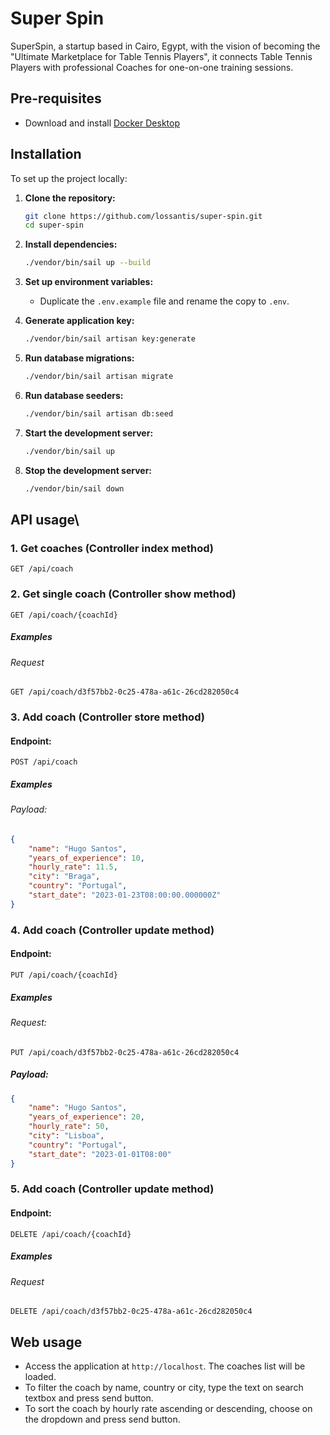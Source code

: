 
# Super Spin
SuperSpin, a startup based in Cairo, Egypt, with the vision of becoming the "Ultimate Marketplace for Table Tennis Players", it connects Table Tennis Players with professional Coaches for one-on-one training sessions.

## Pre-requisites
- Download and install [Docker Desktop](https://www.docker.com)

## Installation

To set up the project locally:

1. **Clone the repository:**
   ```bash
   git clone https://github.com/lossantis/super-spin.git
   cd super-spin
   ```

2. **Install dependencies:**
   ```bash
   ./vendor/bin/sail up --build
   ```

3. **Set up environment variables:**
    - Duplicate the `.env.example` file and rename the copy to `.env`.

4. **Generate application key:**
   ```bash
   ./vendor/bin/sail artisan key:generate
   ```

5. **Run database migrations:**
   ```bash
   ./vendor/bin/sail artisan migrate
   ```

6. **Run database seeders:**
   ```bash
   ./vendor/bin/sail artisan db:seed
   ```

7. **Start the development server:**
   ```bash
   ./vendor/bin/sail up
   ```

8. **Stop the development server:**
   ```bash
   ./vendor/bin/sail down
   ```

## API usage\
### 1. Get coaches (Controller index method)
```http request
GET /api/coach
```

### 2. Get single coach (Controller show method)
```http request
GET /api/coach/{coachId}
 ```
##### Examples
###### Request
```http request
GET /api/coach/d3f57bb2-0c25-478a-a61c-26cd282050c4
 ```

### 3. Add coach (Controller store method)

#### Endpoint:
```http request
POST /api/coach
```
##### Examples
###### Payload:
```json
{
    "name": "Hugo Santos", 
    "years_of_experience": 10, 
    "hourly_rate": 11.5, 
    "city": "Braga",
    "country": "Portugal", 
    "start_date": "2023-01-23T08:00:00.000000Z"
}
```

### 4. Add coach (Controller update method)
#### Endpoint:
```http request
PUT /api/coach/{coachId}
```

##### Examples
###### Request:
```http request
PUT /api/coach/d3f57bb2-0c25-478a-a61c-26cd282050c4
```

##### Payload:
```json
{
    "name": "Hugo Santos",
    "years_of_experience": 20,
    "hourly_rate": 50,
    "city": "Lisboa",
    "country": "Portugal",
    "start_date": "2023-01-01T08:00"
}
```

### 5. Add coach (Controller update method)
#### Endpoint:
```http request
DELETE /api/coach/{coachId}
```
##### Examples
###### Request
```http request
DELETE /api/coach/d3f57bb2-0c25-478a-a61c-26cd282050c4
```

## Web usage
* Access the application at `http://localhost`. The coaches list will be loaded.
* To filter the coach by name, country or city, type the text on search textbox and press send button.
* To sort the coach by hourly rate ascending or descending, choose on the dropdown and press send button.
